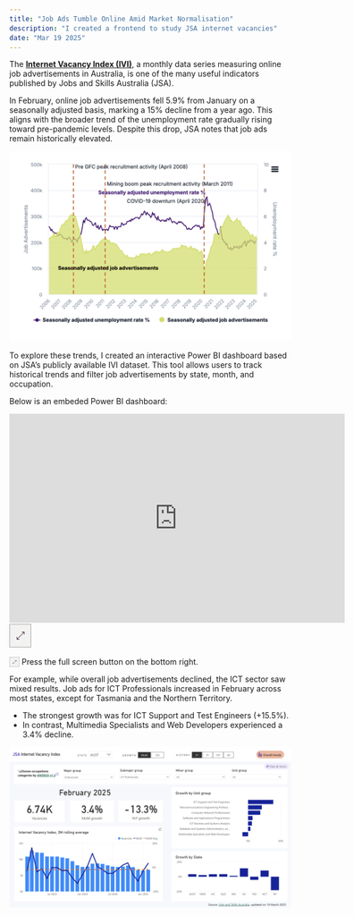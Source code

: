 ```yaml
---
title: "Job Ads Tumble Online Amid Market Normalisation"
description: "I created a frontend to study JSA internet vacancies"
date: "Mar 19 2025"
---
```


The [**Internet Vacancy Index (IVI)**](https://www.jobsandskills.gov.au/data/internet-vacancy-index), a monthly data series measuring online job advertisements in Australia, is one of the many useful indicators published by Jobs and Skills Australia (JSA).

In February, online job advertisements fell 5.9% from January on a seasonally adjusted basis, marking a 15% decline from a year ago. This aligns with the broader trend of the unemployment rate gradually rising toward pre-pandemic levels. Despite this drop, JSA notes that job ads remain historically elevated.

![historical_vacancy_unemployment](./historical_vacancy_unemployment.png)

To explore these trends, I created an interactive Power BI dashboard based on JSA’s publicly available IVI dataset. This tool allows users to track historical trends and filter job advertisements by state, month, and occupation.

Below is an embeded Power BI dashboard:

<iframe title="ivi" width="600" height="373.5" src="https://app.powerbi.com/view?r=eyJrIjoiNzIzNTU0ZDktOGZjOC00NDdjLTg3NjItMGFlOWE4MzEzYWU4IiwidCI6IjA0Y2EyZDBiLTliZmItNDQyYS05MmQwLTEwZTQ0MDQzZjNlNCJ9&pageName=Overall" frameborder="0" allowFullScreen="true"></iframe>

<img src="/public/Power BI Full Screen Icon.png">

<img align="left" width="18" height="18" src="Power BI Full Screen Icon.png">&nbsp;Press the full screen button on the bottom right.

For example, while overall job advertisements declined, the ICT sector saw mixed results. Job ads for ICT Professionals increased in February across most states, except for Tasmania and the Northern Territory.
- The strongest growth was for ICT Support and Test Engineers (+15.5%).
- In contrast, Multimedia Specialists and Web Developers experienced a 3.4% decline.

![screenshot_detailed](./screenshot_detailed.png)